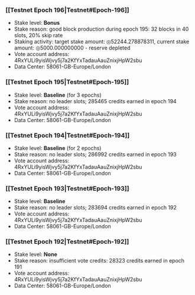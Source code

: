 ### [[Testnet Epoch 196|Testnet#Epoch-196]]
* Stake level: **Bonus**
* Stake reason: good block production during epoch 195: 32 blocks in 40 slots, 20% skip rate
* Staking activity: target stake amount: ◎52244.278878311, current stake amount: ◎5000.000000000 - reserve depleted
* Vote account address: 4RxYULi9yisWjvy5j7a2KfYxTadauAauZnixjHpW2sbu
* Data Center: 58061-GB-Europe/London
### [[Testnet Epoch 195|Testnet#Epoch-195]]
* Stake level: **Baseline** (for 3 epochs)
* Stake reason: no leader slots; 285465 credits earned in epoch 194
* Vote account address: 4RxYULi9yisWjvy5j7a2KfYxTadauAauZnixjHpW2sbu
* Data Center: 58061-GB-Europe/London
### [[Testnet Epoch 194|Testnet#Epoch-194]]
* Stake level: **Baseline** (for 2 epochs)
* Stake reason: no leader slots; 286992 credits earned in epoch 193
* Vote account address: 4RxYULi9yisWjvy5j7a2KfYxTadauAauZnixjHpW2sbu
* Data Center: 58061-GB-Europe/London
### [[Testnet Epoch 193|Testnet#Epoch-193]]
* Stake level: **Baseline**
* Stake reason: no leader slots; 283694 credits earned in epoch 192
* Vote account address: 4RxYULi9yisWjvy5j7a2KfYxTadauAauZnixjHpW2sbu
* Data Center: 58061-GB-Europe/London
### [[Testnet Epoch 192|Testnet#Epoch-192]]
* Stake level: **None**
* Stake reason: insufficient vote credits: 28323 credits earned in epoch 191
* Vote account address: 4RxYULi9yisWjvy5j7a2KfYxTadauAauZnixjHpW2sbu
* Data Center: 58061-GB-Europe/London